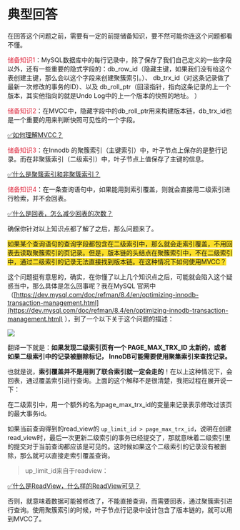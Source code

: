 # 典型回答


在回答这个问题之前，需要有一定的前提储备知识，要不然可能你连这个问题都看不懂。



<font style="color:#DF2A3F;">储备知识1</font>：MySQL数据库中的每行记录中，除了保存了我们自己定义的一些字段以外，还有一些重要的隐式字段的：db_row_id（隐藏主键，如果我们没有给这个表创建主键，那么会以这个字段来创建聚簇索引。）、 db_trx_id（对这条记录做了最新一次修改的事务的ID）、以及 db_roll_ptr（回滚指针，指向这条记录的上一个版本，其实他指向的就是Undo Log中的上一个版本的快照的地址。 ）



<font style="color:#DF2A3F;">储备知识2</font>：在MVCC中，隐藏字段中的db_roll_ptr用来构建版本链，db_trx_id也是一个重要的用来判断快照可见性的一个字段。



[✅如何理解MVCC？](https://www.yuque.com/hollis666/qyhor6/wgu1u6)



<font style="color:#DF2A3F;">储备知识3</font>：在Innodb 的聚簇索引（主键索引）中，叶子节点上保存的是整行记录。而在非聚簇索引（二级索引）中，叶子节点上值保存了主键的信息。



[✅什么是聚簇索引和非聚簇索引？](https://www.yuque.com/hollis666/qyhor6/le8gbo472cpxv63z)



<font style="color:#DF2A3F;">储备知识4</font>：在一条查询语句中，如果能用到索引覆盖，则就会直接用二级索引进行检索，并不会回表。



[✅什么是回表，怎么减少回表的次数？](https://www.yuque.com/hollis666/qyhor6/vr22wd)





确保你针对以上知识点都了解了之后，那么问题来了。



<font style="background-color:#FBDE28;">如果某个查询语句的查询字段都包含在二级索引中，那么就会走索引覆盖，不用回表去读取聚簇索引的页记录。但是，版本链的头结点在聚簇索引中，不在二级索引中，通过二级索引的记录无法直接找到版本链。在这种情况下如何使用MVCC？</font>

<font style="background-color:#FBDE28;"></font>

这个问题挺有意思的，确实，在你懂了以上几个知识点之后，可能就会陷入这个疑惑当中，那么具体是怎么回事呢？我在MySQL 官网中（[https://dev.mysql.com/doc/refman/8.4/en/optimizing-innodb-transaction-management.html](https://dev.mysql.com/doc/refman/8.4/en/optimizing-innodb-transaction-management.html) ），到了一个以下关于这个问题的描述：



![](https://www.hollischuang.com/wp-content/uploads/2024/08/17229262951707.jpg)



翻译一下就是：**如果发现二级索引页有一个 PAGE_MAX_TRX_ID 太新的，或者如果二级索引中的记录被删除标记， InnoDB可能需要使用聚集索引来查找记录。**



也就是说，**索引覆盖并不是用到了联合索引就一定会走的**！在以上这种情况下，会回表，通过覆盖索引进行查询。上面的这个解释不是很清楚，我把过程在展开说一下：



在二级索引中，用一个额外的名为page_max_trx_id的变量来记录表示修改过该页的最大事务id。



如果当前查询得到的read_view的 `up_limit_id > page_max_trx_id`，说明在创建read_view时，最后一次更新二级索引的事务已经提交了，那就意味着二级索引里的提交对于当前查询都应该是可见的。这时候如果这个二级索引的记录没有被删除，那么就可以直接走索引覆盖查询。



> up_limit_id来自于readview：
>

[✅什么是ReadView，什么样的ReadView可见？](https://www.yuque.com/hollis666/qyhor6/gq6em9bet37p4f77)



否则，就意味着数据可能被修改了，不能直接查询，而需要回表，通过聚簇索引进行查询。使用聚簇索引的时候，叶子节点行记录中设计包含了版本链的，就可以用到MVCC了。

